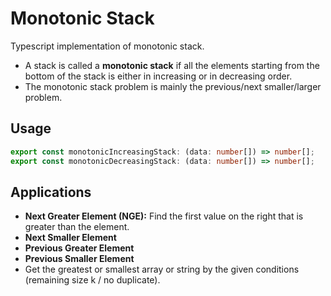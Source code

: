 # Monotonic Stack

Typescript implementation of monotonic stack.

- A stack is called a **monotonic stack** if all the elements starting from the bottom of the stack is either in increasing or in decreasing order.
- The monotonic stack problem is mainly the previous/next smaller/larger problem.


## Usage

```ts
export const monotonicIncreasingStack: (data: number[]) => number[];
export const monotonicDecreasingStack: (data: number[]) => number[];
```

## Applications

- **Next Greater Element (NGE):** Find the first value on the right that is greater than the element.
- **Next Smaller Element**
- **Previous Greater Element**
- **Previous Smaller Element**
- Get the greatest or smallest array or string by the given conditions (remaining size k / no duplicate).